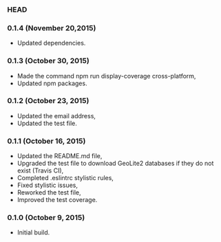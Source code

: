 ### HEAD

### 0.1.4 (November 20,2015)

  * Updated dependencies.


### 0.1.3 (October 30, 2015)

  * Made the command npm run display-coverage cross-platform,
  * Updated npm packages.


### 0.1.2 (October 23, 2015)

  * Updated the email address,
  * Updated the test file.


### 0.1.1 (October 16, 2015)

  * Updated the README.md file,
  * Upgraded the test file to download GeoLite2 databases if they do not exist (Travis CI),
  * Completed .eslintrc stylistic rules,
  * Fixed stylistic issues,
  * Reworked the test file,
  * Improved the test coverage.


### 0.1.0 (October 9, 2015)

  * Initial build.
